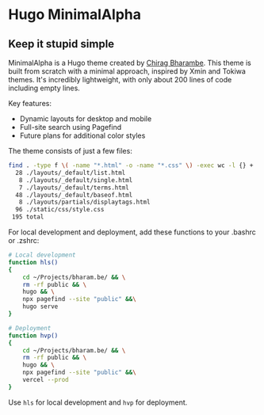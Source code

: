 # Hugo MinimalAlpha

## Keep it stupid simple

MinimalAlpha is a Hugo theme created by [Chirag Bharambe](https://bharam.be). This theme is built from scratch with a minimal approach, inspired by Xmin and Tokiwa themes. It's incredibly lightweight, with only about 200 lines of code including empty lines.

Key features:
- Dynamic layouts for desktop and mobile
- Full-site search using Pagefind
- Future plans for additional color styles

The theme consists of just a few files:

```bash
find . -type f \( -name "*.html" -o -name "*.css" \) -exec wc -l {} +
  28 ./layouts/_default/list.html
   8 ./layouts/_default/single.html
   7 ./layouts/_default/terms.html
  48 ./layouts/_default/baseof.html
   8 ./layouts/partials/displaytags.html
  96 ./static/css/style.css
 195 total

```

For local development and deployment, add these functions to your .bashrc or .zshrc:

```bash
# Local development
function hls()
{
    cd ~/Projects/bharam.be/ && \
    rm -rf public && \
    hugo && \
    npx pagefind --site "public" &&\
    hugo serve
}

# Deployment
function hvp()
{
    cd ~/Projects/bharam.be/ && \
    rm -rf public && \
    hugo && \
    npx pagefind --site "public" &&\
    vercel --prod
}
```

Use `hls` for local development and `hvp` for deployment.

